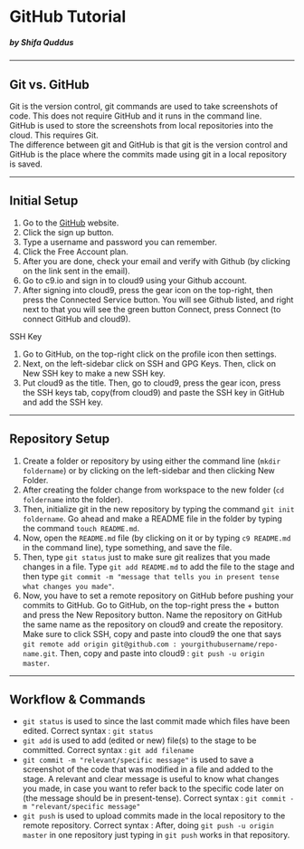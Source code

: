 # GitHub Tutorial

##### _by Shifa Quddus_

---
## Git vs. GitHub
Git is the version control, git commands are used to take screenshots of code. This does not require GitHub and it runs in the command line.    
GitHub is used to store the screenshots from local repositories into the cloud. This requires Git.  
The difference between git and GitHub is that git is the version control and GitHub is the place where the commits made using git in a local repository is saved. 

---
## Initial Setup
1. Go to the [GitHub](https://github.com) website.
2. Click the sign up button.
3. Type a username and password you can remember.
4. Click the Free Account plan.
5. After you are done, check your email and verify with Github (by clicking on the link sent in the email).
6. Go to c9.io and sign in to cloud9 using your Github account.
7. After signing into cloud9, press the gear icon on the top-right, then press the Connected Service button. You will see Github listed, and right next to that you will see the green button Connect, press Connect (to connect GitHub and cloud9).  

SSH Key  
1. Go to GitHub, on the top-right click on the profile icon then settings.
2. Next, on the left-sidebar click on SSH and GPG Keys. Then, click on New SSH key to make a new SSH key. 
3. Put cloud9 as the title. Then, go to cloud9, press the gear icon, press the SSH keys tab, copy(from cloud9) and paste the SSH key in GitHub and add the SSH key.

---
## Repository Setup
1. Create a folder or repository by using either the command line (`mkdir foldername`) or by clicking on the left-sidebar and then clicking New Folder. 
2. After creating the folder change from workspace to the new folder (`cd foldername` into the folder). 
3. Then, initialize git in the new repository by typing the command `git init foldername`. Go ahead and make a README file in the folder by typing the command `touch README.md`. 
4. Now, open the `README.md` file (by clicking on it or by typing `c9 README.md` in the command line), type something, and save the file. 
5. Then, type `git status` just to make sure git realizes that you made changes in a file. Type `git add README.md` to add the file to the stage and then type `git commit -m "message that tells you in present tense what changes you made"`.
6. Now, you have to set a remote repository on GitHub before pushing your commits to GitHub. Go to GitHub, on the top-right press the + button and press the New Repository button. Name the repository on GitHub the same name as the repository on cloud9 and create the repository. Make sure to click SSH, copy and paste into cloud9 the one that says `git remote add origin git@github.com : yourgithubusername/repo-name.git`. Then, copy and paste into cloud9 : `git push -u origin master`. 


---
## Workflow & Commands
* `git status` is used to since the last commit made which files have been edited. Correct syntax : `git status` 
* `git add` is used to add (edited or new) file(s) to the stage to be committed. Correct syntax : `git add filename`  
* `git commit -m "relevant/specific message"` is used to save a screenshot of the code that was modified in a file and added to the stage. A relevant and clear message is useful to know what changes you made, in case you want to refer back to the specific code later on (the message should be in present-tense). Correct syntax : `git commit -m "relevant/specific message"`    
* `git push` is used to upload commits made in the local repository to the remote repository. Correct syntax : After, doing `git push -u origin master` in one repository just typing in `git push` works in that repository.


